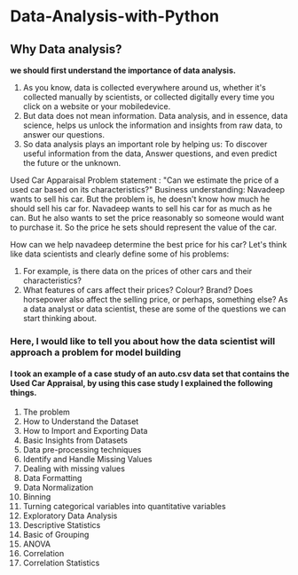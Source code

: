 # Data-Analysis-with-Python
## Why Data analysis?
**we should first understand the importance of data analysis.**
1. As you know, data is collected everywhere around us,
   whether it's collected manually by scientists, 
   or collected digitally every time you click on a website 
   or your mobiledevice.
2. But data does not mean information.
   Data analysis, and in essence, data science, helps us unlock the information and insights from raw data, to answer our questions.
3. So data analysis plays an important role by helping us:
   To discover useful information from the data,
   Answer questions,
   and even predict the future or the unknown.

Used Car Apparaisal
Problem statement : 
"Can we estimate the price of a used car based on its characteristics?"
Business understanding:
Navadeep wants to sell his car. But the problem is, he doesn't know how much he should sell his car for. 
Navadeep wants to sell his car for as much as he can. But he also wants to set the price reasonably so someone would want to purchase it. 
So the price he sets should represent the value of the car.

How can we help navadeep determine the best price for his car?
Let's think like data scientists and clearly define some of his problems:
1. For example, is there data on the prices of other cars and their characteristics?
2. What features of cars affect their prices?
	Colour?
	Brand?
	Does horsepower also affect the selling price, or perhaps, 
	something else?
As a data analyst or data scientist, these are some of the questions we can start thinking
about.

### Here, I would like to tell you about how the data scientist will approach a problem for model building
#### I took an example of a case study of an auto.csv data set that contains the Used Car Appraisal, by using this case study I explained the following things. 
1. The problem
2. How to Understand the Dataset
3. How to Import and Exporting Data
4. Basic Insights from Datasets
5. Data pre-processing techniques
6. Identify and Handle Missing Values
7. Dealing with missing values
8. Data Formatting
9. Data Normalization
10. Binning
11. Turning categorical variables into quantitative variables
12. Exploratory Data Analysis
13. Descriptive Statistics
14. Basic of Grouping
15. ANOVA
16. Correlation
17. Correlation Statistics
